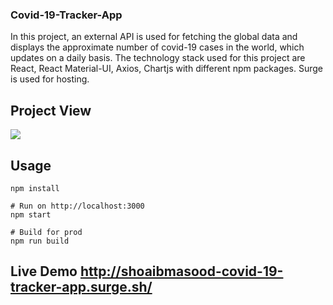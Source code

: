 ### Covid-19-Tracker-App
In this project, an external API is used for fetching the global data and displays the approximate number of covid-19 cases in the world, which updates on a daily basis.  The technology stack used for this project are React, React Material-UI, Axios, Chartjs with different npm packages. Surge is used for hosting.

## Project View
![](https://github.com/shoaibmasood/Project-2-Covid19-tacker-app/blob/master/src/assests/covid-19-trackerapp.png)


## Usage
```
npm install

# Run on http://localhost:3000
npm start

# Build for prod
npm run build
````
## Live Demo http://shoaibmasood-covid-19-tracker-app.surge.sh/
